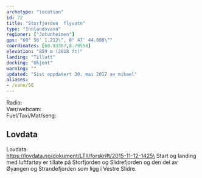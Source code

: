 ```yaml
---
archetype: "location"
id: 72
title: "Storfjorden  flyvatn"
type: "Innlandsvann"
regioner: ["Jotunheimen"]
gps: "60° 56' 1.212\", 8° 47' 44.088\""
coordinates: [60.93367,8.79558]
elevation: "859 m (2818 ft)"
landing: "Tillatt"
docking: "Ukjent"
warning: ""
updated: "Sist oppdatert 30. mai 2017 av mikael"
aliases:
- /vann/56
---
```


Radio:\
Vær/webcam:\
Fuel/Taxi/Mat/seng:

## Lovdata

Lovdata:\
https://lovdata.no/dokument/LTII/forskrift/2015-11-12-1425\
Start og landing med luftfartøy er tillate på Storfjorden og Slidrefjorden og den del av Øyangen og Strandefjorden som ligg i Vestre Slidre.
